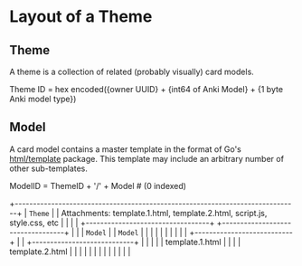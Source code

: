 Layout of a Theme
=================

Theme
-----
A theme is a collection of related (probably visually) card models.

Theme ID = hex encoded({owner UUID} + {int64 of Anki Model} + {1 byte Anki model type})

Model
-----
A card model contains a master template in the format of Go's [html/template](https://golang.org/pkg/html/template/) package. This template may include an arbitrary number of other sub-templates.

ModelID = ThemeID + '/' + Model # (0 indexed)

+------------------------------------------------------------------------------+
| `Theme`                                                                      |
|  Attachments: template.1.html, template.2.html, script.js, style.css, etc    |
|                                                                              |
|  +----------------------------------+ +----------------------------------+   |
|  | `Model`                          | | `Model`                          |   |
|  |                                  | |                                  |   |
|  |  +---------------------------+   | |  +----------------------------+  |   |
|  |  | template.1.html           |   | |  | template.2.html            |  |   |
|  |  |                           |   | |  |                            |  |   |
